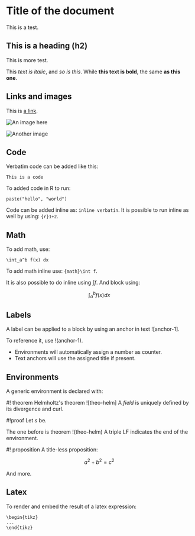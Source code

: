 # Title of the document
This is a test.

## This is a heading (h2)
This is more test.

This _text is italic_, and *so is this*. While __this text is bold__, the same **as this one**.

## Links and images
This is [a link](http://some.net).

![An image here](path/to/img.jpg "optional title")

![Another image][my-image]

[my-image]: path/to/img.jpg "optional title"

## Code
Verbatim code can be added like this:

```
This is a code
```

To added code in R to run:

```{r}
paste("hello", "world")
```

Code can be added inline as: `inline verbatin`. It is possible to run inline as well by using: `{r}1+2`.

## Math
To add math, use:

```{math}
\int_a^b f(x) dx
```

To add math inline use: `{math}\int f`.

It is also possible to do inline using $\int f$. And block using:

$$
\int_a^b f(x) dx
$$

## Labels
A label can be applied to a block by using an anchor in text ![anchor-1].

To reference it, use !(anchor-1).

- Environments will automatically assign a number as counter.
- Text anchors will use the assigned title if present.

## Environments
A generic environment is declared with:

#! theorem Helmholtz's theorem
![theo-helm]
A _field_ is uniquely defined by its divergence and curl.

#!proof
Let $s$ be.


The one before is theorem !(theo-helm) A triple LF indicates the end of the environment.

#! proposition
A title-less proposition:

$$
a^2 + b^2 = c^2
$$


And more.

## Latex
To render and embed the result of a latex expression:

```{latex}
\begin{tikz}
...
\end{tikz}
```
